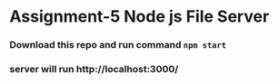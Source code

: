 # Assignment-5 Node js File Server
### Download this repo and run command <code>npm start </code> 
### server will run http://localhost:3000/
